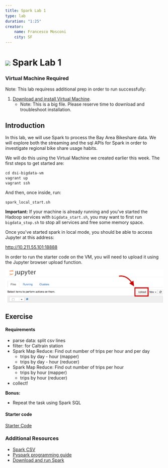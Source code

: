 ```yaml
---
title: Spark Lab 1
type: lab
duration: "1:25"
creator:
    name: Francesco Mosconi
    city: SF
---
```


# ![](https://ga-dash.s3.amazonaws.com/production/assets/logo-9f88ae6c9c3871690e33280fcf557f33.png) Spark Lab 1

### Virtual Machine Required
Note: This lab requiress additional prep in order to run successfully:

1. [Download and install Virtual Machine](../VM-installation.md).
    - Note: This is a big file. Please reserve time to download and troubleshoot installation.

## Introduction
In this lab, we will use Spark to process the Bay Area Bikeshare data. We will explore both the streaming and the sql APIs for Spark in order to investigate regional bike share usage habits.

We will do this using the Virtual Machine we created earlier this week. The first steps to get started are:
    
    cd dsi-bigdata-vm
    vagrant up
    vagrant ssh

And then, once inside, run:

    spark_local_start.sh

**Important:** If your machine is already running and you've started the Hadoop services with `bigdata_start.sh`, you may want to first run `bigdata_stop.sh` to stop all services and free some memory space.

Once you've started spark in local mode, you should be able to access Jupyter at this address:

http://10.211.55.101:18888

In order to run the starter code on the VM, you will need to upload it using the Jupyter browser upload function.

![](./assets/images/upload.png)

## Exercise

#### Requirements

- parse data: split csv lines
- filter: for Caltrain station
- Spark Map Reduce: Find out number of trips per hour and per day
    - trips by day - hour (mapper)
    - trips by day - hour (reducer)
- Spark Map Reduce: Find out number of trips per hour
    - trips by hour (mapper)
    - trips by hour (reducer)
- collect!

**Bonus:**
- Repeat the task using Spark SQL

#### Starter code

[Starter Code](./assets/code/starter-code/starter-code.ipynb)

### Additional Resources

- [Spark CSV](https://github.com/databricks/spark-csv)
- [Pyspark programming guide](https://spark.apache.org/docs/0.9.0/python-programming-guide.html)
- [Download and run Spark](https://github.com/mahmoudparsian/pyspark-tutorial/blob/master/howto/download_install_run_spark.md)

